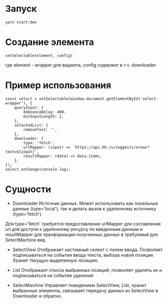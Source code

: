 # Запуск
```
yarn start:dev
```

# Создание элемента
```
setSelectable(element, config)
```
где element - wrapper для виджета, config содержит в т.ч. downloader

# Пример использования
```
const select = setSelectable(window.document.getElementById('select-wrapper'), {
    queryInput: {
        debounceDelay: 400,
        minInputLength: 2,
    },
    selectedList: {
        removeText: '',
    },
    downloader: {
        type: 'fetch',
        urlMapper: (input) => `https://api.hh.ru/suggests/areas?text=${input}`,
        resultMapper: (data) => data.items,
    },
});
select.onChange(console.log);
```

# Сущности
* Downloader
Источник данных. Может использовать как локальные данные (type='local'), так и делать вызов к удаленному источнику (type='fetch').

Для type='fetch' требуется предоставление urlMapper для составления url для доступа к удаленному ресурсу по введенным данным и resultMapper для транформации полученных данных в требуемый для SelectMachine вид.

* SelectView 
Отображает кастомный селект с полем ввода. Позволяет подписываться на события ввода текста, выбора новой позиции. Хранит текущую выделенную позицию.

* List
Отображает список выбранных позиций, позволяет удалять их и подписываться на событие удаления

* SelectMachine
Управляет поведением SelectView, List, хранит выбранные элементы, связывает передачу данных из SelectView в Downloader и обратно.